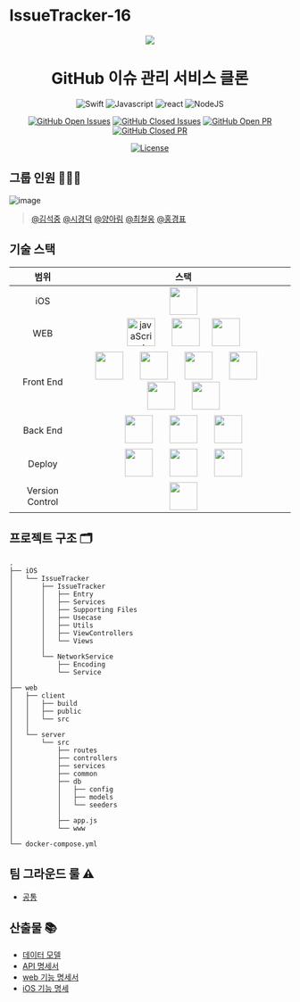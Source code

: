 # IssueTracker-16

<div align="center" >

![](https://media.giphy.com/media/du3J3cXyzhj75IOgvA/giphy.gif)

# GitHub 이슈 관리 서비스 클론    

![Swift](https://img.shields.io/badge/swift-v5.0-orange?logo=swift)
![Javascript](https://img.shields.io/badge/javascript-ES6+-yellow?logo=javascript)
![react](https://img.shields.io/badge/react-17.0.1-9cf?logo=react)
![NodeJS](https://img.shields.io/badge/node.js-v14.15.0-green?logo=node.js)

[![GitHub Open Issues](https://img.shields.io/github/issues-raw/boostcamp-2020/IssueTracker-16?color=green)](https://github.com/boostcamp-2020/IssueTracker-16/issues)
[![GitHub Closed Issues](https://img.shields.io/github/issues-closed-raw/boostcamp-2020/IssueTracker-16?color=red)](https://github.com/boostcamp-2020/IssueTracker-16/issues)
[![GitHub Open PR](https://img.shields.io/github/issues-pr-raw/boostcamp-2020/IssueTracker-16?color=green)](https://github.com/boostcamp-2020/IssueTracker-16/issues)
[![GitHub Closed PR](https://img.shields.io/github/issues-pr-closed-raw/boostcamp-2020/IssueTracker-16?color=red)](https://github.com/boostcamp-2020/IssueTracker-16/issues)

[![License](https://img.shields.io/badge/license-MIT-blue.svg)](https://opensource.org/licenses/MIT)

</div>

## 그룹 인원 🧑🏻‍💻

![image](https://user-images.githubusercontent.com/43347250/97613356-f33adf80-1a5b-11eb-9c94-2ff3ff37e386.png)

> [@김석중](https://github.com/seokju2ng) [@시경덕](https://github.com/skid901) [@양아림](https://github.com/ahrimy) [@최철웅](https://github.com/chelwoong) [@홍경표](https://github.com/kyungpyoda) 

## 기술 스택

| 범위 | 스택 |
|:---:|:---:|
| iOS | <img src="https://devicon.dev/devicon.git/icons/swift/swift-original.svg" alt="" height="50"/> |
| WEB | <img src="https://devicon.dev/devicon.git/icons/javascript/javascript-original.svg" alt="javaScript" height="50"/> &nbsp;&nbsp;&nbsp;&nbsp;&nbsp; <img src="https://devicon.dev/devicon.git/icons/nodejs/nodejs-original-wordmark.svg" alt="" height="50"/>&nbsp;&nbsp;&nbsp;&nbsp;&nbsp;<img src="https://devicon.dev/devicon.git/icons/npm/npm-original-wordmark.svg" alt="" height="50"/> |
| Front End | <img src="https://devicon.dev/devicon.git/icons/react/react-original.svg" alt="" height="50"/> &nbsp;&nbsp;&nbsp;&nbsp;&nbsp; <img src="https://devicon.dev/devicon.git/icons/babel/babel-original.svg" alt="" height="50"/> &nbsp;&nbsp;&nbsp;&nbsp;&nbsp; <img src="https://devicon.dev/devicon.git/icons/webpack/webpack-original.svg" alt="" height="50"/> &nbsp;&nbsp;&nbsp;&nbsp;&nbsp; <img src="https://devicon.dev/devicon.git/icons/html5/html5-original.svg" alt="" height="50"/> &nbsp;&nbsp;&nbsp;&nbsp;&nbsp; <img src="https://devicon.dev/devicon.git/icons/css3/css3-original.svg" alt="" height="50"/> &nbsp;&nbsp;&nbsp;&nbsp;&nbsp; <img src="https://devicon.dev/devicon.git/icons/sass/sass-original.svg" alt="" height="50"/> |
| Back End | <img src="https://devicon.dev/devicon.git/icons/express/express-original-wordmark.svg" alt="" height="50"/> &nbsp;&nbsp;&nbsp;&nbsp;&nbsp; <img src="https://devicon.dev/devicon.git/icons/sequelize/sequelize-original-wordmark.svg" alt="" height="50"/> &nbsp;&nbsp;&nbsp;&nbsp;&nbsp; <img src="https://devicon.dev/devicon.git/icons/mysql/mysql-original-wordmark.svg" alt="" height="50"/> |
| Deploy | <img src="https://devicon.dev/devicon.git/icons/docker/docker-original-wordmark.svg" alt="" height="50"/> &nbsp;&nbsp;&nbsp;&nbsp;&nbsp; <img src="https://raw.githubusercontent.com/docker/compose/master/logo.png" alt="" height="50"/> &nbsp;&nbsp;&nbsp;&nbsp;&nbsp; <img src="https://www.ncloud.com/public/img/logo-m.png" alt="" height="50"/> |
| Version Control | <img src="https://devicon.dev/devicon.git/icons/github/github-original.svg" alt="" height="50"/> |

## 프로젝트 구조 🗂
```
.
├── iOS
│   └── IssueTracker
│       ├── IssueTracker
│       │   ├── Entry
│       │   ├── Services
│       │   ├── Supporting Files
│       │   ├── Usecase
│       │   ├── Utils
│       │   ├── ViewControllers
│       │   └── Views
│       │
│       └── NetworkService
│           ├── Encoding
│           └── Service
│
├── web
│   ├── client
│   │   ├── build
│   │   ├── public
│   │   └── src
│   │
│   └── server
│       └── src
│           ├── routes
│           ├── controllers
│           ├── services
│           ├── common
│           ├── db
│           │   ├── config
│           │   ├── models
│           │   └── seeders
│           │
│           ├── app.js
│           └── www
│
└── docker-compose.yml
```

## 팀 그라운드 룰 ⚠️

- [공통](https://github.com/boostcamp-2020/IssueTracker-16/wiki/Ground-Rule)

## 산출물 📚

- [데이터 모델](https://github.com/boostcamp-2020/IssueTracker-16/wiki/모델-다이어그램)
- [API 명세서](https://github.com/boostcamp-2020/IssueTracker-16/wiki/API-서버-기능명세서)
- [web 기능 명세서](https://github.com/boostcamp-2020/IssueTracker-16/wiki/Web-기능-명세서)
- [iOS 기능 명세](https://docs.google.com/spreadsheets/d/1IujeyVnJQMxBj4svZm9n7yNFfdhYMCcLaFe3nrVelfk/edit#gid=0)
